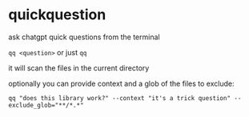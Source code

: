 # quickquestion
ask chatgpt quick questions from the terminal

`qq <question>` or just `qq`

it will scan the files in the current directory

optionally you can provide context and a glob of the files to exclude:

`qq "does this library work?" --context "it's a trick question" --exclude_glob="**/*.*"`
